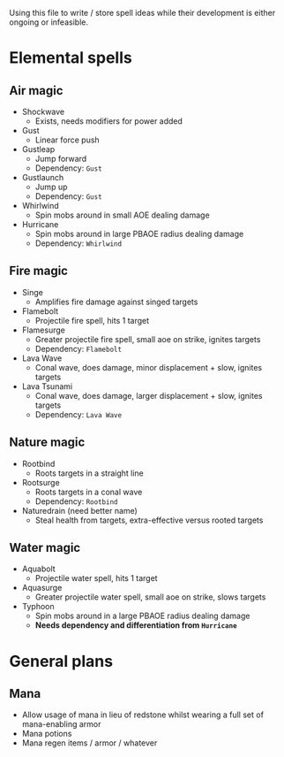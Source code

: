 Using this file to write / store spell ideas while their development is either ongoing or infeasible.

# Elemental spells

## Air magic

* Shockwave
  * Exists, needs modifiers for power added
* Gust
  * Linear force push
* Gustleap
  * Jump forward
  * Dependency: `Gust`
* Gustlaunch
  * Jump up
  * Dependency: `Gust`
* Whirlwind
  * Spin mobs around in small AOE dealing damage
* Hurricane
  * Spin mobs around in large PBAOE radius dealing damage
  * Dependency: `Whirlwind`

## Fire magic

* Singe
  * Amplifies fire damage against singed targets
* Flamebolt
  * Projectile fire spell, hits 1 target
* Flamesurge
  * Greater projectile fire spell, small aoe on strike, ignites targets
  * Dependency: `Flamebolt`
* Lava Wave
  * Conal wave, does damage, minor displacement + slow, ignites targets
* Lava Tsunami
  * Conal wave, does damage, larger displacement + slow, ignites targets
  * Dependency: `Lava Wave`

## Nature magic

* Rootbind
  * Roots targets in a straight line
* Rootsurge
  * Roots targets in a conal wave
  * Dependency: `Rootbind`
* Naturedrain (need better name)
  * Steal health from targets, extra-effective versus rooted targets

## Water magic

* Aquabolt
  * Projectile water spell, hits 1 target
* Aquasurge
  * Greater projectile water spell, small aoe on strike, slows targets
* Typhoon
  * Spin mobs around in a large PBAOE radius dealing damage
  * **Needs dependency and differentiation from `Hurricane`**

# General plans

## Mana

* Allow usage of mana in lieu of redstone whilst wearing a full set of mana-enabling armor
* Mana potions
* Mana regen items / armor / whatever